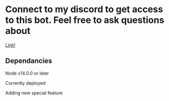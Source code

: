 # Connect to my discord to get access to this bot. Feel free to ask questions about 
[Link!](https://discord.gg/F6jsM5m)


## Dependancies
Node v14.0.0 or later

Currently deployed 

Adding new special feature
